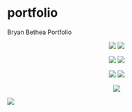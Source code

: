 # portfolio
Bryan Bethea Portfolio

<p align="center">
    <img src="https://user-images.githubusercontent.com/19527299/49471309-86b8f680-f7da-11e8-9344-46ce57a9559e.gif"/>
  
 <img src="https://user-images.githubusercontent.com/19527299/49471718-97b63780-f7db-11e8-8e8b-b483eafba1eb.gif"/>
 
</p>

<p align="center">
    <img src="https://user-images.githubusercontent.com/19527299/49471974-49edff00-f7dc-11e8-848a-d5c5b5db617b.gif"/>
      <img src="https://user-images.githubusercontent.com/19527299/49472123-9e917a00-f7dc-11e8-9527-d838b09e5ecc.gif"/>

   
</p>


<p align="center">
   <img src="https://user-images.githubusercontent.com/19527299/49472371-49099d00-f7dd-11e8-9e48-4f35e6b75891.gif"/>
   <img src="https://user-images.githubusercontent.com/19527299/49472340-32fbdc80-f7dd-11e8-8cfa-c5d06ff346ec.gif"/>
</p>

<p align="center">
   <img src="https://user-images.githubusercontent.com/19527299/49472629-ed8bdf00-f7dd-11e8-9c6f-964464b8c057.gif"/>
</p>

![](https://user-images.githubusercontent.com/19527299/49485356-a6ffaa00-f808-11e8-963c-311139df16bb.gif)

![]()

![]()
